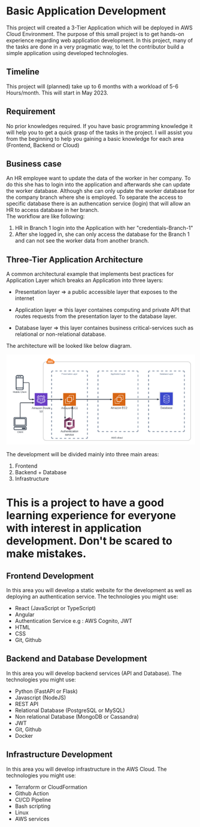
# Basic Application Development 

This project will created a 3-Tier Application which will be deployed in AWS Cloud Environment.
The purpose of this small project is to get hands-on experience regarding web application development. In this project, many of the tasks are done in a very pragmatic way, to let the contributor build a simple application using developed technologies.

## Timeline

This project will (planned) take up to 6 months with a workload of 5-6 Hours/month.
This will start in May 2023.

## Requirement
No prior knowledges required. If you have basic programming knowledge it will help you to get a quick grasp of the tasks in the project. I will assist you from the beginning to help you gaining a basic knowledge for each area (Frontend, Backend or Cloud)
## Business case

An HR employee want to update the data of the worker in her company. To do this she has to login into the application and afterwards she can update the worker database. Although she can only update the worker database for the company branch where she is employed. To separate the access to specific database there is an authencation service (login) that will allow an HR to access database in her branch. 
<br>The workflow are like following:
1. HR in Branch 1 login into the Application with her "credentials-Branch-1"
2. After she logged in, she can only access the database for the Branch 1 and can not see the worker data from another branch.

## Three-Tier Application Architecture

A common architectural example that implements best practices for Application Layer which breaks an Application into three layers:

- Presentation layer => a public accessible layer that exposes to the internet

- Application layer => this layer containes computing and private API that routes requests from the presentation layer to the database layer.

- Database layer => this layer containes business critical-services such as relational or non-relational database.

The architecture will be looked like below diagram.

![architecture diagram](/img/aws-kmki-proj.png)

The development will be divided mainly into three main areas:
1. Frontend
2. Backend + Database
3. Infrastructure

# This is a project to have a good learning experience for everyone with interest in application development. Don't be scared to make mistakes.
## Frontend Development
In this area you will develop a static website for the development as well as deploying an authentication service.
The technologies you might use:
- React (JavaScript or TypeScript)
- Angular
- Authentication Service e.g : AWS Cognito, JWT
- HTML
- CSS
- Git, Github
## Backend and Database Development
In this area you will develop backend services (API and Database).
The technologies you might use:
- Python (FastAPI or Flask)
- Javascript (NodeJS)
- REST API
- Relational Database (PostgreSQL or MySQL)
- Non relational Database (MongoDB or Cassandra)
- JWT
- Git, Github
- Docker

## Infrastructure Development
In this area you will develop infrastructure in the AWS Cloud.
The technologies you might use:
- Terraform or CloudFormation
- Github Action
- CI/CD Pipeline
- Bash scripting
- Linux
- AWS services
